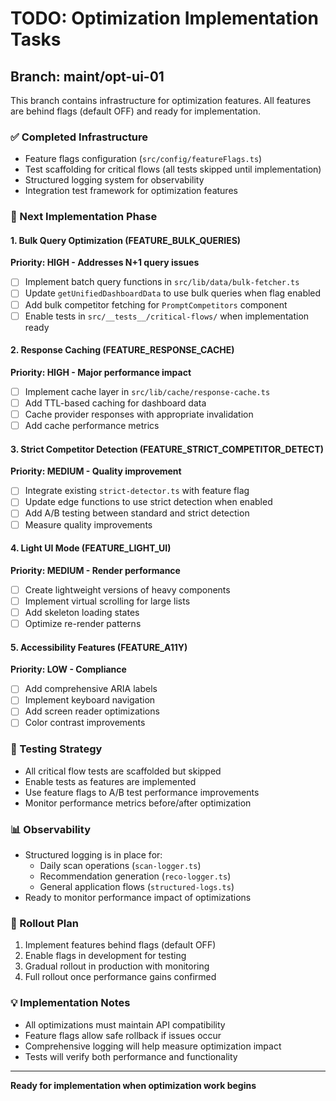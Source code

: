 # TODO: Optimization Implementation Tasks

## Branch: maint/opt-ui-01

This branch contains infrastructure for optimization features. All features are behind flags (default OFF) and ready for implementation.

### ✅ Completed Infrastructure
- Feature flags configuration (`src/config/featureFlags.ts`)
- Test scaffolding for critical flows (all tests skipped until implementation)
- Structured logging system for observability
- Integration test framework for optimization features

### 🔄 Next Implementation Phase

#### 1. Bulk Query Optimization (FEATURE_BULK_QUERIES)
**Priority: HIGH - Addresses N+1 query issues**
- [ ] Implement batch query functions in `src/lib/data/bulk-fetcher.ts`
- [ ] Update `getUnifiedDashboardData` to use bulk queries when flag enabled
- [ ] Add bulk competitor fetching for `PromptCompetitors` component
- [ ] Enable tests in `src/__tests__/critical-flows/` when implementation ready

#### 2. Response Caching (FEATURE_RESPONSE_CACHE)
**Priority: HIGH - Major performance impact**
- [ ] Implement cache layer in `src/lib/cache/response-cache.ts`
- [ ] Add TTL-based caching for dashboard data
- [ ] Cache provider responses with appropriate invalidation
- [ ] Add cache performance metrics

#### 3. Strict Competitor Detection (FEATURE_STRICT_COMPETITOR_DETECT)
**Priority: MEDIUM - Quality improvement**
- [ ] Integrate existing `strict-detector.ts` with feature flag
- [ ] Update edge functions to use strict detection when enabled
- [ ] Add A/B testing between standard and strict detection
- [ ] Measure quality improvements

#### 4. Light UI Mode (FEATURE_LIGHT_UI)
**Priority: MEDIUM - Render performance**
- [ ] Create lightweight versions of heavy components
- [ ] Implement virtual scrolling for large lists
- [ ] Add skeleton loading states
- [ ] Optimize re-render patterns

#### 5. Accessibility Features (FEATURE_A11Y)
**Priority: LOW - Compliance**
- [ ] Add comprehensive ARIA labels
- [ ] Implement keyboard navigation
- [ ] Add screen reader optimizations
- [ ] Color contrast improvements

### 🧪 Testing Strategy
- All critical flow tests are scaffolded but skipped
- Enable tests as features are implemented
- Use feature flags to A/B test performance improvements
- Monitor performance metrics before/after optimization

### 📊 Observability
- Structured logging is in place for:
  - Daily scan operations (`scan-logger.ts`)
  - Recommendation generation (`reco-logger.ts`)
  - General application flows (`structured-logs.ts`)
- Ready to monitor performance impact of optimizations

### 🚀 Rollout Plan
1. Implement features behind flags (default OFF)
2. Enable flags in development for testing
3. Gradual rollout in production with monitoring
4. Full rollout once performance gains confirmed

### 💡 Implementation Notes
- All optimizations must maintain API compatibility
- Feature flags allow safe rollback if issues occur
- Comprehensive logging will help measure optimization impact
- Tests will verify both performance and functionality

---
**Ready for implementation when optimization work begins**